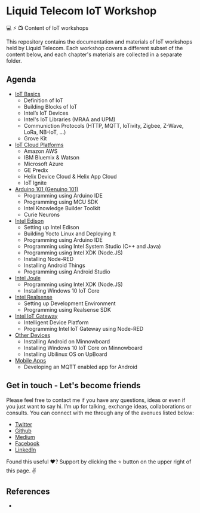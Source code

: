 Liquid Telecom IoT Workshop
===========================

💻 ⚡️  📺 Content of IoT workshops 

This repository contains the documentation and materials of IoT workshops held by Liquid Telecom. Each workshop covers a different subset of the content below, and each chapter's materials are collected in a separate folder. 

Agenda
-------------
- [IoT Basics](IoT-Basics/)
  - Definition of IoT
  - Building Blocks of IoT
  - Intel’s IoT Devices
  - Intel's IoT Libraries (MRAA and UPM)
  - Communiction Protocols (HTTP, MQTT, IoTivity, Zigbee, Z-Wave, LoRa, NB-IoT, ...)
  - Grove Kit
- [IoT Cloud Platforms](IoT-Cloud-Platforms/)
  - Amazon AWS
  - IBM Bluemix & Watson
  - Microsoft Azure
  - GE Predix
  - Helix Device Cloud & Helix App Cloud
  - IoT Ignite
- [Arduino 101 (Genuino 101)](Arduino-101/)
  - Programming using Arduino IDE
  - Programming using MCU SDK
  - Intel Knowledge Builder Toolkit
  - Curie Neurons
- [Intel Edison](Intel-Edison/)
  - Setting up Intel Edison
  - Building Yocto Linux and Deploying It
  - Programming using Arduino IDE
  - Programming using Intel System Studio (C++ and Java)
  - Programming using Intel XDK (Node.JS)
  - Installing Node-RED
  - Installing Android Things
  - Programming using Android Studio
- [Intel Joule](Intel-Joule/)
  - Programming using Intel XDK (Node.JS)
  - Installing Windows 10 IoT Core
- [Intel Realsense](Intel-Realsense/)
  - Setting up Development Environment
  - Programming using Realsense SDK
- [Intel IoT Gateway](Intel-IoT-Gateway/)
  - Intelligent Device Platform 
  - Programming Intel IoT Gateway using Node-RED
- [Other Devices](Other-Devices/)
  - Installing Android on Minnowboard
  - Installing Windows 10 IoT Core on Minnowboard
  - Installing Ubilinux OS on UpBoard
- [Mobile Apps](Mobile-Apps/)
  - Developing an MQTT enabled app for Android
  
Get in touch - Let's become friends
----------------------------------


Please feel free to contact me if you have any questions, ideas or even if you just want to say hi. I’m up for talking, exchange ideas, collaborations or consults. You can connect with me through any of the avenues listed below:

- [Twitter](https://twitter.com/Ngesa254)
- [Github](https://github.com/ngesa254)
- [Medium](https://medium.com/@ngesa254)
- [Facebook](https://web.facebook.com/marvinngesa)
- [LinkedIn](https://www.linkedin.com/in/engngesamarvin) 

Found this useful ❤️? Support by clicking the ⭐️ button on the upper right of this page. ✌️

References
----------

-

